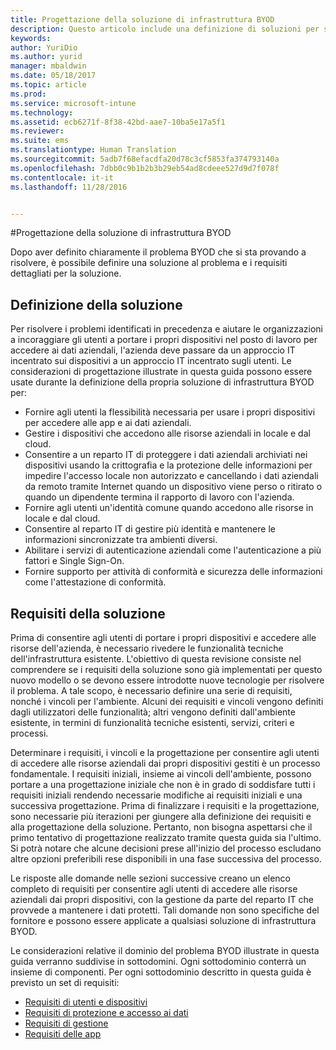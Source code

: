 ```yaml
---
title: Progettazione della soluzione di infrastruttura BYOD
description: Questo articolo include una definizione di soluzioni per scenari Bring Your Own Device (BYOD) basata sulle scelte effettuate durante il processo di progettazione.
keywords: 
author: YuriDio
ms.author: yurid
manager: mbaldwin
ms.date: 05/18/2017
ms.topic: article
ms.prod: 
ms.service: microsoft-intune
ms.technology: 
ms.assetid: ecb6271f-8f38-42bd-aae7-10ba5e17a5f1
ms.reviewer: 
ms.suite: ems
ms.translationtype: Human Translation
ms.sourcegitcommit: 5adb7f68efacdfa20d78c3cf5853fa374793140a
ms.openlocfilehash: 7dbb0c9b1b2b3b29eb54ad8cdeee527d9d7f078f
ms.contentlocale: it-it
ms.lasthandoff: 11/28/2016


---
```


#<a name="envisioning-the-byod-infrastructure-solution"></a>Progettazione della soluzione di infrastruttura BYOD

Dopo aver definito chiaramente il problema BYOD che si sta provando a risolvere, è possibile definire una soluzione al problema e i requisiti dettagliati per la soluzione.

## <a name="solution-definition"></a>Definizione della soluzione

Per risolvere i problemi identificati in precedenza e aiutare le organizzazioni a incoraggiare gli utenti a portare i propri dispositivi nel posto di lavoro per accedere ai dati aziendali, l'azienda deve passare da un approccio IT incentrato sui dispositivi a un approccio IT incentrato sugli utenti. Le considerazioni di progettazione illustrate in questa guida possono essere usate durante la definizione della propria soluzione di infrastruttura BYOD per:

- Fornire agli utenti la flessibilità necessaria per usare i propri dispositivi per accedere alle app e ai dati aziendali.
- Gestire i dispositivi che accedono alle risorse aziendali in locale e dal cloud.
- Consentire a un reparto IT di proteggere i dati aziendali archiviati nei dispositivi usando la crittografia e la protezione delle informazioni per impedire l'accesso locale non autorizzato e cancellando i dati aziendali da remoto tramite Internet quando un dispositivo viene perso o ritirato o quando un dipendente termina il rapporto di lavoro con l'azienda.
- Fornire agli utenti un'identità comune quando accedono alle risorse in locale e dal cloud.
- Consentire al reparto IT di gestire più identità e mantenere le informazioni sincronizzate tra ambienti diversi.
- Abilitare i servizi di autenticazione aziendali come l'autenticazione a più fattori e Single Sign-On.
- Fornire supporto per attività di conformità e sicurezza delle informazioni come l'attestazione di conformità.

## <a name="solution-requirements"></a>Requisiti della soluzione

Prima di consentire agli utenti di portare i propri dispositivi e accedere alle risorse dell'azienda, è necessario rivedere le funzionalità tecniche dell'infrastruttura esistente. L'obiettivo di questa revisione consiste nel comprendere se i requisiti della soluzione sono già implementati per questo nuovo modello o se devono essere introdotte nuove tecnologie per risolvere il problema. A tale scopo, è necessario definire una serie di requisiti, nonché i vincoli per l'ambiente. Alcuni dei requisiti e vincoli vengono definiti dagli utilizzatori delle funzionalità; altri vengono definiti dall'ambiente esistente, in termini di funzionalità tecniche esistenti, servizi, criteri e processi.

Determinare i requisiti, i vincoli e la progettazione per consentire agli utenti di accedere alle risorse aziendali dai propri dispositivi gestiti è un processo fondamentale. I requisiti iniziali, insieme ai vincoli dell'ambiente, possono portare a una progettazione iniziale che non è in grado di soddisfare tutti i requisiti iniziali rendendo necessarie modifiche ai requisiti iniziali e una successiva progettazione. Prima di finalizzare i requisiti e la progettazione, sono necessarie più iterazioni per giungere alla definizione dei requisiti e alla progettazione della soluzione. Pertanto, non bisogna aspettarsi che il primo tentativo di progettazione realizzato tramite questa guida sia l'ultimo. Si potrà notare che alcune decisioni prese all'inizio del processo escludano altre opzioni preferibili rese disponibili in una fase successiva del processo.

Le risposte alle domande nelle sezioni successive creano un elenco completo di requisiti per consentire agli utenti di accedere alle risorse aziendali dai propri dispositivi, con la gestione da parte del reparto IT che provvede a mantenere i dati protetti. Tali domande non sono specifiche del fornitore e possono essere applicate a qualsiasi soluzione di infrastruttura BYOD.

Le considerazioni relative il dominio del problema BYOD illustrate in questa guida verranno suddivise in sottodomini. Ogni sottodominio conterrà un insieme di componenti. Per ogni sottodominio descritto in questa guida è previsto un set di requisiti:

- [Requisiti di utenti e dispositivi](byod-user-device-reqs.md)
- [Requisiti di protezione e accesso ai dati](byod-data-access-protection-reqs.md)
- [Requisiti di gestione](byod-management-reqs.md)
- [Requisiti delle app](byod-app-reqs.md)

